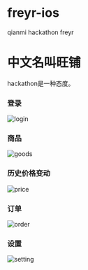 # freyr-ios
qianmi hackathon freyr

# 中文名叫旺铺


hackathon是一种态度。


### 登录

![login](https://raw.githubusercontent.com/hufeng/freyr-ios/master/screenshot/login.png)


### 商品
![goods](https://raw.githubusercontent.com/hufeng/freyr-ios/master/screenshot/goods.png)


### 历史价格变动
![price](https://raw.githubusercontent.com/hufeng/freyr-ios/master/screenshot/price.png)

### 订单
![order](https://raw.githubusercontent.com/hufeng/freyr-ios/master/screenshot/order.png)


### 设置
![setting](https://raw.githubusercontent.com/hufeng/freyr-ios/master/screenshot/setting.png)
